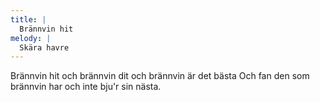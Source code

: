 ```yaml
---
title: |
  Brännvin hit
melody: |
  Skära havre
---
```

Brännvin hit
och brännvin dit
och brännvin är det bästa
Och fan den
som brännvin har
och inte bju'r sin nästa.